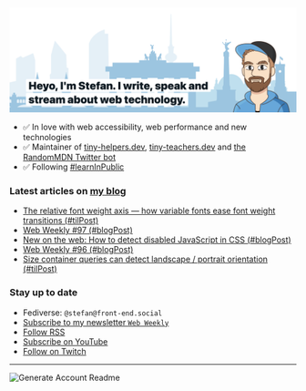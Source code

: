 <img alt="Heyo, I'm Stefan. I write and speak about web technology." src="https://raw.githubusercontent.com/stefanjudis/stefanjudis/main/screenshot.png">

- ✅ In love with web accessibility, web performance and new technologies
- ✅ Maintainer of [tiny-helpers.dev](https://tiny-helpers.dev), [tiny-teachers.dev](https://tiny-teachers.dev/) and [the RandomMDN Twitter bot](https://twitter.com/randomMDN)
- ✅ Following [#learnInPublic](https://www.stefanjudis.com/today-i-learned/)
### Latest articles on [my blog](https://www.stefanjudis.com)

<!-- BLOG-POST-LIST:START -->
- [The relative font weight axis — how variable fonts ease font weight transitions &lpar;#tilPost&rpar;](https://www.stefanjudis.com/today-i-learned/the-relative-font-weight-axis-how-variable-fonts-ease-font-weight/)
- [Web Weekly #97 &lpar;#blogPost&rpar;](https://www.stefanjudis.com/blog/web-weekly-97/)
- [New on the web: How to detect disabled JavaScript in CSS &lpar;#blogPost&rpar;](https://www.stefanjudis.com/blog/how-to-detect-disabled-javascript-in-css/)
- [Web Weekly #96 &lpar;#blogPost&rpar;](https://www.stefanjudis.com/blog/web-weekly-96/)
- [Size container queries can detect landscape / portrait orientation &lpar;#tilPost&rpar;](https://www.stefanjudis.com/today-i-learned/size-container-queries-can-detect-landscape-portrait-orientation/)
<!-- BLOG-POST-LIST:END -->

### Stay up to date

- Fediverse: `@stefan@front-end.social`
- [Subscribe to my newsletter `Web Weekly`](https://webweekly.email/)
- [Follow RSS](https://www.stefanjudis.com/feeds/)
- [Subscribe on YouTube](https://youtube.com/c/stefanjudis)
- [Follow on Twitch](https://www.twitch.tv/stefanjudis)

---

![Generate Account Readme](https://github.com/stefanjudis/stefanjudis/workflows/Generate%20Account%20Readme/badge.svg)
